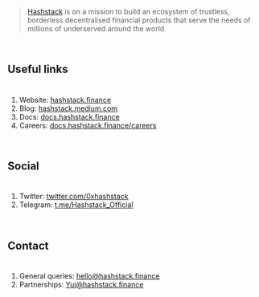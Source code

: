 > [Hashstack](https://hashstack.finance) is on a mission to build an ecosystem of trustless, borderless decentralised financial products that serve the needs of millions of underserved around the world.

<br />

## Useful links
#
1. Website: [hashstack.finance](hashstack.finance)
2. Blog: [hashstack.medium.com](hashstack.medium.com)
3. Docs: [docs.hashstack.finance](docs.hashstack.finance)
4. Careers: [docs.hashstack.finance/careers](docs.hashstack.finance/careers)

<br />

## Social
#
1. Twitter: [twitter.com/0xhashstack](twitter.com/0xhashstack)
2. Telegram: [t.me/Hashstack_Official](t.me/Hashstack_Official)

<br />

## Contact
#
1. General queries: hello@hashstack.finance
2. Partnerships: Yui@hashstack.finance



